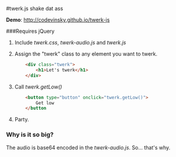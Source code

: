 #twerk.js
shake dat ass

**Demo**: http://codevinsky.github.io/twerk-js

###Requires jQuery

1. Include *twerk.css*, *twerk-audio.js* and *twerk.js* 

2. Assign the "twerk" class to any element you want to twerk.

	``` html
		<div class="twerk">
			<h1>Let's twerk</h1>
		</div>
	```

3. Call *twerk.getLow()*

	``` html
		<button type="button" onclick="twerk.getLow()"> 
			Get low
		</button
	``` 

4. Party.

### Why is it so big?
The audio is base64 encoded in the *twerk-audio.js*. So… that's why.

